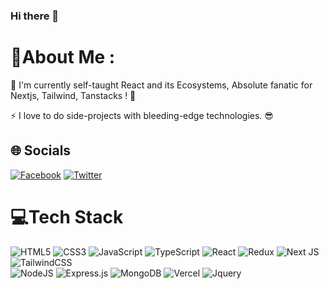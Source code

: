 ### Hi there 👋

<!--
**kurumeii/kurumeii** is a ✨ _special_ ✨ repository because its `README.md` (this file) appears on your GitHub profile.
-->

# 💫About Me :

🔭 I'm currently self-taught React and its Ecosystems, Absolute fanatic for Nextjs, Tailwind, Tanstacks ! 🤗

⚡ I love to do side-projects with bleeding-edge technologies. 😎

## 🌐 Socials
[![Facebook](https://img.shields.io/badge/Facebook-%230077B5.svg?logo=Facebook&logoColor=white)](https://www.facebook.com/nguyenphuc.hoanganh98/) 
[![Twitter](https://img.shields.io/badge/Twitter-%231DA1F2.svg?logo=Twitter&logoColor=white)](https://twitter.com/Kurumeii) 

# 💻Tech Stack
![HTML5](https://img.shields.io/badge/html5-%23E34F26.svg?style=for-the-badge&logo=html5&logoColor=white) 
![CSS3](https://img.shields.io/badge/css3-%231572B6.svg?style=for-the-badge&logo=css3&logoColor=white) 
![JavaScript](https://img.shields.io/badge/javascript-%23323330.svg?style=for-the-badge&logo=javascript&logoColor=%23F7DF1E) 
![TypeScript](https://img.shields.io/badge/typescript-%23007ACC.svg?style=for-the-badge&logo=typescript&logoColor=white) 
![React](https://img.shields.io/badge/react-%2320232a.svg?style=for-the-badge&logo=react&logoColor=%2361DAFB) 
![Redux](https://img.shields.io/badge/redux-%23593d88.svg?style=for-the-badge&logo=redux&logoColor=white) 
![Next JS](https://img.shields.io/badge/Next-black?style=for-the-badge&logo=next.js&logoColor=white) 
![TailwindCSS](https://img.shields.io/badge/tailwindcss-%2338B2AC.svg?style=for-the-badge&logo=tailwind-css&logoColor=white)  
![NodeJS](https://img.shields.io/badge/node.js-6DA55F?style=for-the-badge&logo=node.js&logoColor=white) 
![Express.js](https://img.shields.io/badge/express.js-%23404d59.svg?style=for-the-badge&logo=express&logoColor=%2361DAFB) 
![MongoDB](https://img.shields.io/badge/MongoDB-%234ea94b.svg?style=for-the-badge&logo=mongodb&logoColor=white) 
![Vercel](https://img.shields.io/badge/vercel-%23000000.svg?style=for-the-badge&logo=vercel&logoColor=white)
![Jquery](https://img.shields.io/badge/jquery-%231572B6.svg?style=for-the-badge&logo=jquery&logoColor=white)
